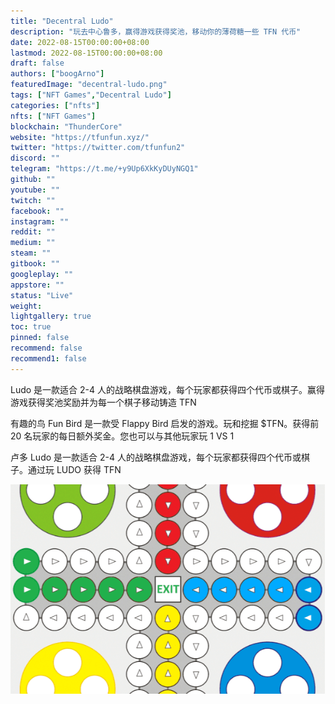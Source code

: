```yaml
---
title: "Decentral Ludo"
description: "玩去中心鲁多，赢得游戏获得奖池，移动你的薄荷糖一些 TFN 代币"
date: 2022-08-15T00:00:00+08:00
lastmod: 2022-08-15T00:00:00+08:00
draft: false
authors: ["boogArno"]
featuredImage: "decentral-ludo.png"
tags: ["NFT Games","Decentral Ludo"]
categories: ["nfts"]
nfts: ["NFT Games"]
blockchain: "ThunderCore"
website: "https://tfunfun.xyz/"
twitter: "https://twitter.com/tfunfun2"
discord: ""
telegram: "https://t.me/+y9Up6XkKyDUyNGQ1"
github: ""
youtube: ""
twitch: ""
facebook: ""
instagram: ""
reddit: ""
medium: ""
steam: ""
gitbook: ""
googleplay: ""
appstore: ""
status: "Live"
weight: 
lightgallery: true
toc: true
pinned: false
recommend: false
recommend1: false
---
```

Ludo 是一款适合 2-4 人的战略棋盘游戏，每个玩家都获得四个代币或棋子。赢得游戏获得奖池奖励并为每一个棋子移动铸造 TFN

有趣的鸟
Fun Bird 是一款受 Flappy Bird 启发的游戏。玩和挖掘 $TFN。获得前 20 名玩家的每日额外奖金。您也可以与其他玩家玩 1 VS 1

卢多
Ludo 是一款适合 2-4 人的战略棋盘游戏，每个玩家都获得四个代币或棋子。通过玩 LUDO 获得 TFN

![tfndecentralludo-dapp-games-thundercore-image1_e531217c4802da863f288b621889da53](tfndecentralludo-dapp-games-thundercore-image1_e531217c4802da863f288b621889da53.png)
